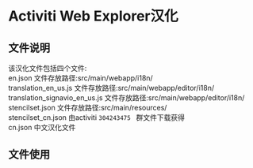 # Activiti Web Explorer汉化
## 文件说明 ##
该汉化文件包括四个文件:  
en.json 文件存放路径:src/main/webapp/i18n/  
translation_en_us.js 文件存放路径:src/main/webapp/editor/i18n/  
translation_signavio_en_us.js 文件存放路径:src/main/webapp/editor/i18n/  
stencilset.json  文件存放路径:src/main/resources/  
stencilset_cn.json 由activiti `304243475 ` 群文件下载获得  
cn.json 中文汉化文件
 
## 文件使用 ##

